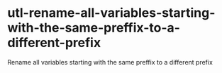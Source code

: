# utl-rename-all-variables-starting-with-the-same-preffix-to-a-different-prefix
Rename all variables starting with the same preffix to a different prefix
